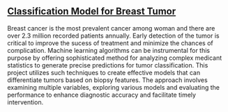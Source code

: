 ## [Classification Model for Breast Tumor](https://github.com/AzmaynInkishaf/Classification-Model-for-Breast-Cancer)

Breast cancer is the most prevalent cancer among woman and there are over 2.3 million recorded patients annually. Early detection of the tumor is critical to improve the sucess of treatment and minimize the chances of complication. Machine learning algorithms can be instrumental for this purpose by offering sophisticated method for analyzing complex medicant statistics to generate precise predictions for tumor classification. This project utilizes such techniques to create effective models that can differentiate tumors based on biopsy features. The approach involves examining multiple variables, exploring various models and evaluating the performance to enhance diagnostic accuracy and facilitate timely intervention.
